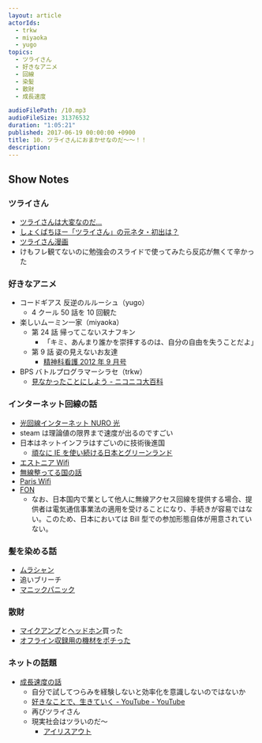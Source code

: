 ```yaml
---
layout: article
actorIds:
  - trkw
  - miyaoka
  - yugo
topics:
  - ツライさん
  - 好きなアニメ
  - 回線
  - 染髪
  - 散財
  - 成長速度

audioFilePath: /10.mp3
audioFileSize: 31376532
duration: "1:05:21"
published: 2017-06-19 00:00:00 +0900
title: 10. ツライさんにおまかせなのだ～～！！
description:
---
```


## Show Notes

### ツライさん

* [ツライさんは大変なのだ…](https://twitter.com/OrimanGames/status/854595667515195392/)
* [しょくばちほー「ツライさん」の元ネタ・初出は？](https://kimu3.net/20170502/7672)
* [ツライさん漫画](https://twitter.com/i/moments/875263581805133824)
* けもフレ観てないのに勉強会のスライドで使ってみたら反応が無くて辛かった

### 好きなアニメ

* コードギアス 反逆のルルーシュ（yugo）
  * 4 クール 50 話を 10 回観た
* 楽しいムーミン一家（miyaoka）
  * 第 24 話 帰ってこないスナフキン
    * 「キミ、あんまり誰かを崇拝するのは、自分の自由を失うことだよ」
  * 第 9 話 姿の見えないお友達
    * [精神科看護 2012 年 9 月号](https://www.amazon.co.jp/dp/4862941443)
* BPS バトルプログラマーシラセ（trkw）
  * [見なかったことにしよう - ニコニコ大百科](http://dic.nicovideo.jp/a/%E8%A6%8B%E3%81%AA%E3%81%8B%E3%81%A3%E3%81%9F%E3%81%93%E3%81%A8%E3%81%AB%E3%81%97%E3%82%88%E3%81%86)

### インターネット回線の話

* [光回線インターネット NURO 光](https://www.nuro.jp/hikari/)
* steam は理論値の限界まで速度が出るのですごい
* 日本はネットインフラはすごいのに技術後進国
  * [頑なに IE を使い続ける日本とグリーンランド](http://gigazine.net/news/20160726-web-browser-popularity/)
* [エストニア Wifi](https://japan.cnet.com/article/20090916/)
* [無線整ってる国の話](http://mobell.hatenablog.com/entry/2014/05/20/194022)
* [Paris Wifi](http://www.paris.fr/wifi)
* [FON](https://ja.wikipedia.org/wiki/FON)
  * なお、日本国内で業として他人に無線アクセス回線を提供する場合、提供者は電気通信事業法の適用を受けることになり、手続きが容易ではない。このため、日本においては Bill 型での参加形態自体が用意されていない。

### 髪を染める話

* [ムラシャン](https://www.google.co.jp/search?q=ムラシャン)
* 追いブリーチ
* [マニックパニック](http://www.manicpanic.jp/all-colors)

### 散財

* [マイクアンプ](https://www.amazon.co.jp/dp/B00008B5DL/)と[ヘッドホン](https://www.amazon.co.jp/dp/B000AJIF4E/)買った
* [オフライン収録用の機材をポチった](https://www.zoom.co.jp/ja/products/field-video-recording/field-recording/h6-handy-recorder)

### ネットの話題

* [成長速度の話](http://fromdusktildawn.hatenablog.com/entry/2017/06/15/184452)
  * 自分で試してつらみを経験しないと効率化を意識しないのではないか
  * [好きなことで、生きていく - YouTube - YouTube](https://www.youtube.com/watch?v=fIhLHQ2tXQM)
  * 再びツライさん
  * 現実社会はツラいのだ〜
    * [アイリスアウト](https://twitter.com/ui_nyan/status/875502076746317824)
